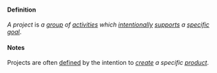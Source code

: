 #### Definition

*A project* is *a [group](https://github.com/gcassel/Modular-Organizing-Terminology/blob/master/terms/group.md) of [activities](https://github.com/gcassel/Modular-Organizing-Terminology/blob/master/terms/activity.md) which [intentionally](https://github.com/gcassel/Modular-Organizing-Terminology/blob/master/terms/intend.md) [supports](https://github.com/gcassel/Modular-Organizing-Terminology/blob/master/terms/support.md) a [specific](https://github.com/gcassel/Modular-Organizing-Terminology/blob/master/terms/specific.md) [goal](https://github.com/gcassel/Modular-Organizing-Terminology/blob/master/terms/goal.md)*.

#### Notes

Projects are often [defined](https://github.com/gcassel/Modular-Organizing-Terminology/blob/master/terms/define.md) by the intention to *[create](https://github.com/gcassel/Modular-Organizing-Terminology/blob/master/terms/create.md) a specific [product](https://github.com/gcassel/Modular-Organizing-Terminology/blob/master/terms/produce.md)*.
